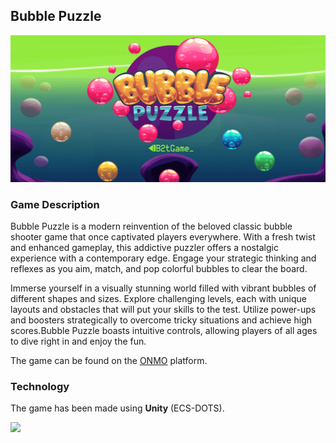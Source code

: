 ## Bubble Puzzle

![](Assets/banner.png)

### Game Description

Bubble Puzzle is a modern reinvention of the beloved classic bubble shooter game that once captivated players everywhere. With a fresh twist and enhanced gameplay, this addictive puzzler offers a nostalgic experience with a contemporary edge. Engage your strategic thinking and reflexes as you aim, match, and pop colorful bubbles to clear the board.

Immerse yourself in a visually stunning world filled with vibrant bubbles of different shapes and sizes. Explore challenging levels, each with unique layouts and obstacles that will put your skills to the test. Utilize power-ups and boosters strategically to overcome tricky situations and achieve high scores.Bubble Puzzle boasts intuitive controls, allowing players of all ages to dive right in and enjoy the fun.

The game can be found on the [ONMO](https://https://play.onmo.com/) platform.

### Technology

The game has been made using **Unity** (ECS-DOTS).

![](Assets/gameplay.gif)
